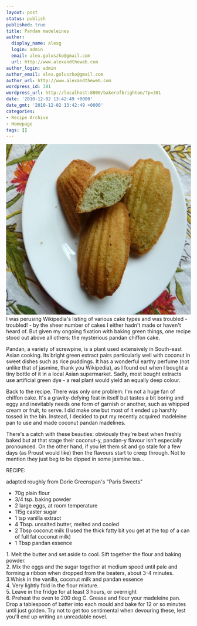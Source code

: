 ```yaml
---
layout: post
status: publish
published: true
title: Pandan madeleines
author:
  display_name: alexg
  login: admin
  email: alex.goluszko@gmail.com
  url: http://www.alexandtheweb.com
author_login: admin
author_email: alex.goluszko@gmail.com
author_url: http://www.alexandtheweb.com
wordpress_id: 381
wordpress_url: http://localhost:8000/bakerofbrighton/?p=381
date: '2010-12-02 13:42:49 +0000'
date_gmt: '2010-12-02 13:42:49 +0000'
categories:
- Recipe Archive
- Homepage
tags: []
---
```

<p><a href="images/2010/12/P1010282-copy.jpg"><img class="alignnone size-medium wp-image-385" title="Pandan coconut madeleines" src="/images/2010/12/P1010282-copy-620x465.jpg" alt="Pandan coconut madeleines" width="620" height="465" /></a><br />
I was perusing Wikipedia's listing of various cake types and was troubled - troubled! - by the sheer number of cakes I either hadn't made or haven't heard of. But given my ongoing fixation with baking green things, one recipe stood out above all others: the mysterious pandan chiffon cake.</p>
<p>Pandan, a variety of screwpine, is a plant used extensively in South-east Asian cooking. Its bright green extract pairs particularly well with coconut in sweet dishes such as rice puddings. It has a wonderful earthy perfume (not unlike that of jasmine, thank you Wikipedia), as I found out when I bought a tiny bottle of it in a local Asian supermarket. Sadly, most bought extracts use artificial green dye - a real plant would yield an equally deep colour.</p>
<p>Back to the recipe. There was only one problem: I'm not a huge fan of chiffon cake. It's a gravity-defying feat in itself but tastes a bit boring and eggy and inevitably needs one form of garnish or another, such as whipped cream or fruit, to serve. I did make one but most of it ended up harshly tossed in the bin. Instead, I decided to put my recently acquired madeleine pan to use and made coconut pandan madelines.</p>
<p>There's a catch with these beauties: obviously they're best when freshly baked but at that stage their coconut-y, pandan-y flavour isn't especially pronounced. On the other hand, if you let them sit and go stale for a few days (as Proust would like) then the flavours start to creep through. Not to mention they just beg to be dipped in some jasmine tea...</p>
<p>RECIPE:</p>
<p>adapted roughly from Dorie Greenspan's "Paris Sweets"</p>
<ul>
<li>70g plain flour</li>
<li>3/4 tsp. baking powder</li>
<li>2 large eggs, at room temperature</li>
<li>115g caster sugar</li>
<li>1 tsp vanilla extract</li>
<li>4 Tbsp. unsalted butter, melted and cooled</li>
<li>2 Tbsp coconut milk (I used the thick fatty bit you get at the top of a can of full fat coconut milk)</li>
<li>1 Tbsp pandan essence</li>
</ul>
<p>1. Melt the butter and set aside to cool. Sift together the flour and baking powder.<br />
2. Mix the eggs and the sugar together at medium speed until pale and forming a ribbon when dropped from the beaters, about 3-4 minutes.<br />
3.Whisk in the vanilla, coconut milk and pandan essence<br />
4. Very lightly fold in the flour mixture.<br />
5. Leave in the fridge for at least 3 hours, or overnight<br />
6. Preheat the oven to 200 deg C. Grease and flour your madeleine pan. Drop a tablespoon of batter into each mould and bake for 12 or so minutes until just golden. Try not to get too sentimental when devouring these, lest you'll end up writing an unreadable novel.</p>
